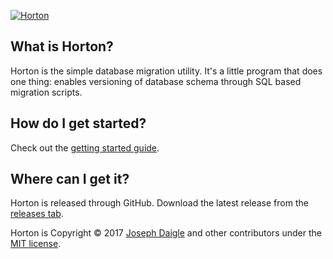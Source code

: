 [![Horton](https://upload.wikimedia.org/wikipedia/en/d/d5/Horton_the_Elephant.jpg)](https://en.wikipedia.org/wiki/File:Horton_the_Elephant.jpg)

What is Horton?
--------------------------------
Horton is the simple database migration utility. It's a little program that does one thing: enables versioning of database
schema through SQL based migration scripts.

How do I get started?
--------------------------------
Check out the [getting started guide](GettingStarted.md).

Where can I get it?
--------------------------------
Horton is released through GitHub. Download the latest release from the [releases tab](https://github.com/jdaigle/Horton/releases).

Horton is Copyright &copy; 2017 [Joseph Daigle](http://josephdaigle.me) and other contributors under the [MIT license](LICENSE.txt).